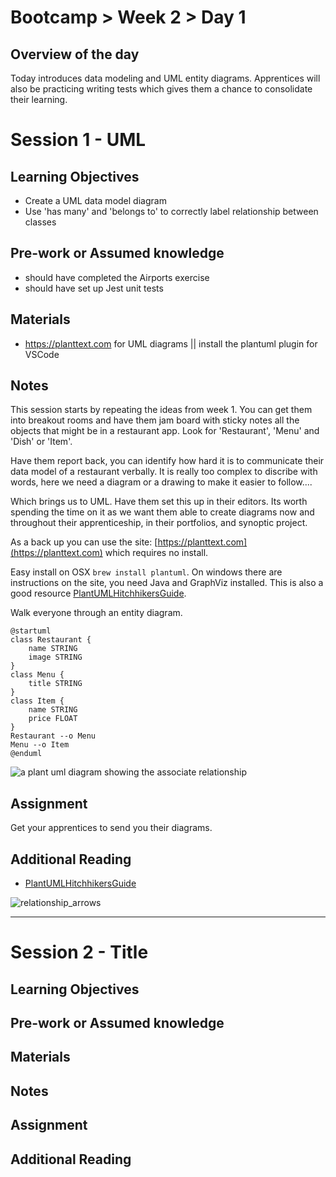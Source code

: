 # Bootcamp > Week 2 > Day 1

## Overview of the day

Today introduces data modeling and UML entity diagrams. Apprentices will also be practicing writing tests which gives them a chance to consolidate their learning.

# Session 1 - UML

## Learning Objectives

* Create a UML data model diagram
* Use 'has many' and 'belongs to' to correctly label relationship between classes

## Pre-work or Assumed knowledge

* should have completed the Airports exercise
* should have set up Jest unit tests

## Materials

* https://planttext.com for UML diagrams || install the plantuml plugin for VSCode

## Notes

This session starts by repeating the ideas from week 1. You can get them into breakout rooms and have them jam board with sticky notes all the objects that might be in a restaurant app. Look for 'Restaurant', 'Menu' and 'Dish' or 'Item'.

Have them report back, you can identify how hard it is to communicate their data model of a restaurant verbally. It is really too complex to discribe with words, here we need a diagram or a drawing to make it easier to follow.... 

Which brings us to UML. Have them set this up in their editors. Its worth spending the time on it as we want them able to create diagrams now and throughout their apprenticeship, in their portfolios, and synoptic project.

As a back up you can use the site: [https://planttext.com](https://planttext.com) which requires no install.

Easy install on OSX `brew install plantuml`. On windows there are instructions on the site, you need Java and GraphViz installed. This is also a good resource [PlantUMLHitchhikersGuide](https://crashedmind.github.io/PlantUMLHitchhikersGuide/index.html).

Walk everyone through an entity diagram.

```plantuml
@startuml
class Restaurant {
    name STRING
    image STRING
}
class Menu {
    title STRING
}
class Item {
    name STRING
    price FLOAT
}
Restaurant --o Menu
Menu --o Item
@enduml
```

![a plant uml diagram showing the associate relationship](https://user-images.githubusercontent.com/4499581/100746398-8d35d500-33d8-11eb-8742-d9fe6457655f.png)

## Assignment

Get your apprentices to send you their diagrams.

## Additional Reading

* [PlantUMLHitchhikersGuide](https://crashedmind.github.io/PlantUMLHitchhikersGuide/index.html)

![relationship_arrows](https://2.bp.blogspot.com/-EjTahSiP7is/UKj8B-wIQeI/AAAAAAAAACE/seDeXyS8pKU/s1600/relationships.jpg)

<hr/>

# Session 2 - Title

## Learning Objectives

## Pre-work or Assumed knowledge

## Materials

## Notes

## Assignment

## Additional Reading
